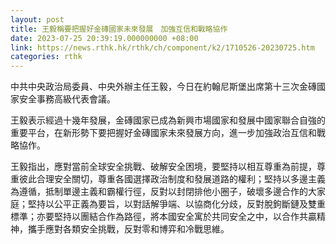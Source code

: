 ```yaml
---
layout: post
title: 王毅稱要把握好金磚國家未來發展　加強互信和戰略協作
date: 2023-07-25 20:39:19.000000000 +08:00
link: https://news.rthk.hk/rthk/ch/component/k2/1710526-20230725.htm
categories: rthk
---
```


中共中央政治局委員、中央外辦主任王毅，今日在約翰尼斯堡出席第十三次金磚國家安全事務高級代表會議。

王毅表示經過十幾年發展，金磚國家已成為新興市場國家和發展中國家聯合自強的重要平台，在新形勢下要把握好金磚國家未來發展方向，進一步加強政治互信和戰略協作。

王毅指出，應對當前全球安全挑戰、破解安全困境，要堅持以相互尊重為前提，尊重彼此合理安全關切，尊重各國選擇政治制度和發展道路的權利；堅持以多邊主義為遵循，抵制單邊主義和霸權行徑，反對以封閉排他小圈子，破壞多邊合作的大家庭；堅持以公平正義為要旨，以對話解爭端、以協商化分歧，反對脫鉤斷鏈及雙重標準；亦要堅持以團結合作為路徑，將本國安全寓於共同安全之中，以合作共贏精神，攜手應對各類安全挑戰，反對零和博弈和冷戰思維。
